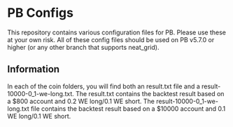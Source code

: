 # PB Configs

This repository contains various configuration files for PB. Please use these at your own risk.
All of these config files should be used on PB v5.7.0 or higher (or any other branch that supports neat_grid).

## Information

In each of the coin folders, you will find both an result.txt file and a result-10000-0_1-we-long.txt.
The result.txt contains the backtest result based on a $800 account and 0.2 WE long/0.1 WE short. The result-10000-0_1-we-long.txt 
file contains the backtest result based on a $10000 account and 0.1 WE long/0.1 WE short.